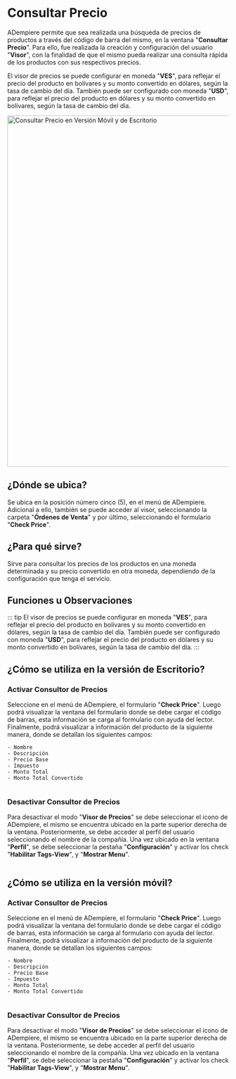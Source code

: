 # Consultar Precio

ADempiere permite que sea realizada una búsqueda de precios de productos a través del código de barra del mismo, en la ventana "**Consultar Precio**". Para ello, fue realizada la creación y configuración del usuario "**Visor**", con la finalidad de que el mismo pueda realizar una consulta rápida de los productos con sus respectivos precios.

El visor de precios se puede configurar en moneda "**VES**", para reflejar el precio del producto en bolívares y su monto convertido en dólares, según la tasa de cambio del día. También puede ser configurado con moneda "**USD**", para reflejar el precio del producto en dólares y su monto convertido en bolívares, según la tasa de cambio del día.

<img :src="$withBase('/images/forms/check-price/ui-version-check-price.png')" alt="Consultar Precio en Versión Móvil y de Escritorio" width="800px">

## ¿Dónde se ubica?

Se ubica en la posición número cinco (5), en el menú de ADempiere. Adicional a ello, también se puede acceder al visor, seleccionando la carpeta "**Órdenes de Venta**" y por último, seleccionando el formulario "**Check Price**".

## ¿Para qué sirve?

Sirve para consultar los precios de los productos en una moneda determinada y su precio convertido en otra moneda, dependiendo de la configuración que tenga el servicio.

## Funciones u Observaciones

::: tip
El visor de precios se puede configurar en moneda "**VES**", para reflejar el precio del producto en bolívares y su monto convertido en dólares, según la tasa de cambio del día. También puede ser configurado con moneda "**USD**", para reflejar el precio del producto en dólares y su monto convertido en bolívares, según la tasa de cambio del día.
:::

## ¿Cómo se utiliza en la versión de Escritorio?

### Activar Consultor de Precios

Seleccione en el menú de ADempiere, el formulario "**Check Price**". Luego podrá visualizar la ventana del formulario donde se debe cargar el código de barras, esta información se carga al formulario con ayuda del lector. Finalmente, podrá visualizar a información del producto de la siguiente manera, donde se detallan los siguientes campos:

    - Nombre
    - Descripción
    - Precio Base
    - Impuesto
    - Monto Total
    - Monto Total Convertido

<img :src="$withBase('/images/forms/check-price/activate-price-consultant-in-desktop-version.gif')" />

### Desactivar Consultor de Precios

Para desactivar el modo "**Visor de Precios**" se debe seleccionar el icono de ADempiere, el mismo se encuentra ubicado en la parte superior derecha de la ventana. Posteriormente, se debe acceder al perfil del usuario seleccionando el nombre de la compañía. Una vez ubicado en la ventana "**Perfil**", se debe seleccionar la pestaña "**Configuración**" y activar los check "**Habilitar Tags-View**", y "**Mostrar Menu**".

<img :src="$withBase('/images/forms/check-price/disable-price-consultant-in-desktop-version.gif')" />

## ¿Cómo se utiliza en la versión móvil?

### Activar Consultor de Precios

Seleccione en el menú de ADempiere, el formulario "**Check Price**". Luego podrá visualizar la ventana del formulario donde se debe cargar el código de barras, esta información se carga al formulario con ayuda del lector. Finalmente, podrá visualizar a información del producto de la siguiente manera, donde se detallan los siguientes campos:

    - Nombre
    - Descripción
    - Precio Base
    - Impuesto
    - Monto Total
    - Monto Total Convertido

<img :src="$withBase('/images/forms/check-price/activate-price-consultant-in-the-mobile-version.gif')" />

### Desactivar Consultor de Precios

Para desactivar el modo "**Visor de Precios**" se debe seleccionar el icono de ADempiere, el mismo se encuentra ubicado en la parte superior derecha de la ventana. Posteriormente, se debe acceder al perfil del usuario seleccionando el nombre de la compañía. Una vez ubicado en la ventana "**Perfil**", se debe seleccionar la pestaña "**Configuración**" y activar los check "**Habilitar Tags-View**", y "**Mostrar Menu**".

<img :src="$withBase('/images/forms/check-price/disable-price-consultant-in-mobile-version.gif')" />
